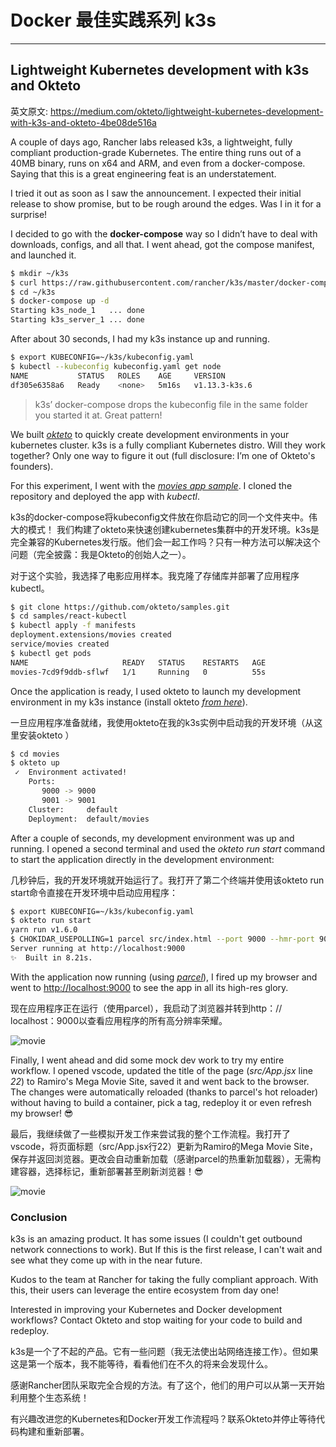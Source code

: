 # Docker 最佳实践系列  k3s

-----

## Lightweight Kubernetes development with k3s and Okteto

 英文原文: <https://medium.com/okteto/lightweight-kubernetes-development-with-k3s-and-okteto-4be08de516a>

A couple of days ago, Rancher labs released k3s, a lightweight, fully compliant production-grade Kubernetes. The entire thing runs out of a 40MB binary, runs on x64 and ARM, and even from a docker-compose. Saying that this is a great engineering feat is an understatement.

I tried it out as soon as I saw the announcement. I expected their initial release to show promise, but to be rough around the edges. Was I in it for a surprise!

I decided to go with the **docker-compose** way so I didn’t have to deal with downloads, configs, and all that. I went ahead, got the compose manifest, and launched it.

``` bash
$ mkdir ~/k3s
$ curl https://raw.githubusercontent.com/rancher/k3s/master/docker-compose.yml > ~/k3s/docker-compose.yml
$ cd ~/k3s
$ docker-compose up -d
Starting k3s_node_1   ... done
Starting k3s_server_1 ... done
```

After about 30 seconds, I had my k3s instance up and running.

``` bash
$ export KUBECONFIG=~/k3s/kubeconfig.yaml
$ kubectl --kubeconfig kubeconfig.yaml get node                                                              (k3s/default)
NAME           STATUS   ROLES    AGE     VERSION
df305e6358a6   Ready    <none>   5m16s   v1.13.3-k3s.6

```

>k3s’ docker-compose drops the kubeconfig file in the same folder you started it at. Great pattern!

We built *[okteto](https://okteto.com/)* to quickly create development environments in your kubernetes cluster. k3s is a fully compliant Kubernetes distro. Will they work together? Only one way to figure it out (full disclosure: I’m one of Okteto's founders).

For this experiment, I went with the [*movies app sample*](https://github.com/okteto/samples/tree/master/react-kubectl). I cloned the repository and deployed the app with *kubectl*.


k3s的docker-compose将kubeconfig文件放在你启动它的同一个文件夹中。伟大的模式！
我们构建了okteto来快速创建kubernetes集群中的开发环境。k3s是完全兼容的Kubernetes发行版。他们会一起工作吗？只有一种方法可以解决这个问题（完全披露：我是Okteto的创始人之一）。

对于这个实验，我选择了电影应用样本。我克隆了存储库并部署了应用程序kubectl。

``` bash
$ git clone https://github.com/okteto/samples.git
$ cd samples/react-kubectl
$ kubectl apply -f manifests
deployment.extensions/movies created
service/movies created
$ kubectl get pods
NAME                     READY   STATUS    RESTARTS   AGE
movies-7cd9f9ddb-sflwf   1/1     Running   0          55s

```

Once the application is ready, I used okteto to launch my development environment in my k3s instance (install okteto [*from here*](https://okteto.com/docs/getting-started/installation/index.html)).

一旦应用程序准备就绪，我使用okteto在我的k3s实例中启动我的开发环境（从这里安装okteto ）

``` bash
$ cd movies
$ okteto up
 ✓  Environment activated!
    Ports:
       9000 -> 9000
       9001 -> 9001
    Cluster:     default
    Deployment:  default/movies

```

After a couple of seconds, my development environment was up and running. I opened a second terminal and used the *okteto run start* command to start the application directly in the development environment:

几秒钟后，我的开发环境就开始运行了。我打开了第二个终端并使用该okteto run start命令直接在开发环境中启动应用程序：

``` bash
$ export KUBECONFIG=~/k3s/kubeconfig.yaml
$ okteto run start
yarn run v1.6.0
$ CHOKIDAR_USEPOLLING=1 parcel src/index.html --port 9000 --hmr-port 9001
Server running at http://localhost:9000
✨  Built in 8.21s.
```

With the application now running (using [*parcel*](https://github.com/parcel-bundler/parcel)), I fired up my browser and went to <http://localhost:9000> to see the app in all its high-res glory.

现在应用程序正在运行（使用parcel），我启动了浏览器并转到http：// localhost：9000以查看应用程序的所有高分辨率荣耀。

![movie](https://cdn-images-1.medium.com/max/800/1*J09EldoCmekEWT3wHIru0w.png)

Finally, I went ahead and did some mock dev work to try my entire workflow. I opened vscode, updated the title of the page (*src/App.jsx* line *22*) to Ramiro's Mega Movie Site, saved it and went back to the browser. The changes were automatically reloaded (thanks to parcel's hot reloader) without having to build a container, pick a tag, redeploy it or even refresh my browser! 😎

最后，我继续做了一些模拟开发工作来尝试我的整个工作流程。我打开了vscode，将页面标题（src/App.jsx行22）更新为Ramiro的Mega Movie Site，保存并返回浏览器。更改会自动重新加载（感谢parcel的热重新加载器），无需构建容器，选择标记，重新部署甚至刷新浏览器！😎


![movie](https://cdn-images-1.medium.com/max/800/1*KFNDQ9ukDkIuIGvbMoeHgg.gif)

### **Conclusion**

k3s is an amazing product. It has some issues (I couldn't get outbound network connections to work). But If this is the first release, I can't wait and see what they come up with in the near future.

Kudos to the team at Rancher for taking the fully compliant approach. With this, their users can leverage the entire ecosystem from day one!

Interested in improving your Kubernetes and Docker development workflows? Contact Okteto and stop waiting for your code to build and redeploy.

k3s是一个了不起的产品。它有一些问题（我无法使出站网络连接工作）。但如果这是第一个版本，我不能等待，看看他们在不久的将来会发现什么。

感谢Rancher团队采取完全合规的方法。有了这个，他们的用户可以从第一天开始利用整个生态系统！

有兴趣改进您的Kubernetes和Docker开发工作流程吗？联系Okteto并停止等待代码构建和重新部署。
